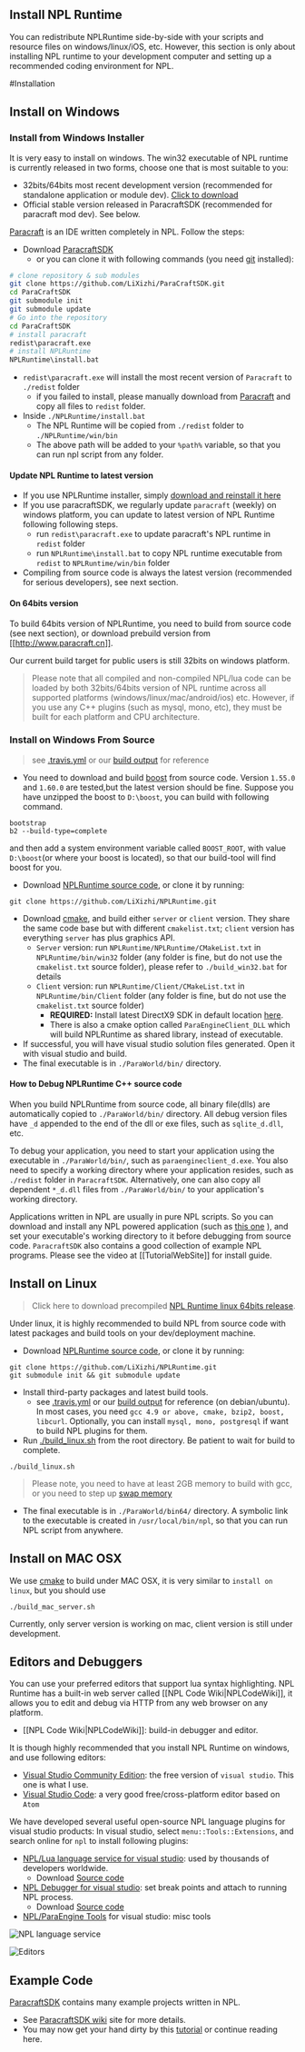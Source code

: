 Install NPL Runtime
---------------------
You can redistribute NPLRuntime side-by-side with your scripts and resource files on windows/linux/iOS, etc.
However, this section is only about installing NPL runtime to your development computer and setting up a recommended coding environment for NPL. 

#Installation
## Install on Windows
### Install from Windows Installer 
It is very easy to install on windows. The win32 executable of NPL runtime is currently released in two forms, choose one that is most suitable to you:
- 32bits/64bits most recent development version (recommended for standalone application or module dev). [Click to download](https://github.com/LiXizhi/NPLRuntime/releases)
- Official stable version released in ParacraftSDK (recommended for paracraft mod dev). See below.

[Paracraft](http://www.paracraft.cn) is an IDE written completely in NPL. 
Follow the steps:
* Download [ParacraftSDK](https://github.com/LiXizhi/ParaCraftSDK/archive/master.zip)
  * or you can clone it with following commands (you need [git](https://git-scm.com/) installed): 
```bash
# clone repository & sub modules
git clone https://github.com/LiXizhi/ParaCraftSDK.git
cd ParaCraftSDK
git submodule init
git submodule update
# Go into the repository
cd ParaCraftSDK
# install paracraft
redist\paracraft.exe
# install NPLRuntime
NPLRuntime\install.bat
```
 * `redist\paracraft.exe` will install the most recent version of `Paracraft` to  `./redist` folder
   * if you failed to install, please manually download from [Paracraft](http://www.paracraft.cn) and copy all files to `redist` folder.
 * Inside `./NPLRuntime/install.bat`
   * The NPL Runtime will be copied from `./redist` folder to `./NPLRuntime/win/bin`
   * The above path will be added to your `%path%` variable, so that you can run npl script from any folder. 

#### Update NPL Runtime to latest version
- If you use NPLRuntime installer, simply [download and reinstall it here](https://github.com/LiXizhi/NPLRuntime/releases)
- If you use paracraftSDK, we regularly update `paracraft` (weekly) on windows platform, you can update to latest version of NPL Runtime following following steps. 
  - run `redist\paracraft.exe` to update paracraft's NPL runtime in `redist` folder
  - run `NPLRuntime\install.bat` to copy NPL runtime executable from `redist` to `NPLRuntime/win/bin` folder
- Compiling from source code is always the latest version (recommended for serious developers), see next section.

#### On 64bits version
To build 64bits version of NPLRuntime, you need to build from source code (see next section), or download prebuild version from [[http://www.paracraft.cn]]. 

Our current build target for public users is still 32bits on windows platform. 

> Please note that all compiled and non-compiled NPL/lua code can be loaded by both 32bits/64bits version of NPL runtime across all supported platforms (windows/linux/mac/android/ios) etc. However, if you use any C++ plugins (such as mysql, mono, etc), they must be built for each platform and CPU architecture. 

### Install on Windows From Source
> see [.travis.yml](https://github.com/LiXizhi/NPLRuntime/blob/master/appveyor.yml) or our [build output](https://ci.appveyor.com/project/DarrenGZY/nplruntime-e8wud) for reference

* You need to download and build [boost](http://www.boost.org/) from source code. Version `1.55.0` and `1.60.0` are tested,but the latest version should be fine.
Suppose you have unzipped the boost to `D:\boost`, you can build with following command.
```
bootstrap
b2 --build-type=complete
```
and then add a system environment variable called `BOOST_ROOT`, with value `D:\boost`(or where your boost is located), so that our build-tool will find boost for you.
* Download [NPLRuntime source code](https://github.com/LiXizhi/NPLRuntime), or clone it by running:
```
git clone https://github.com/LiXizhi/NPLRuntime.git
```
* Download [cmake](https://cmake.org/), and build either `server` or `client` version. They share the same code base but with different `cmakelist.txt`; `client` version has everything `server` has plus graphics API. 
   * `Server` version: run `NPLRuntime/NPLRuntime/CMakeList.txt`  in `NPLRuntime/bin/win32` folder (any folder is fine, but do not use the `cmakelist.txt` source folder), please refer to `./build_win32.bat` for details
   * `Client` version: run `NPLRuntime/Client/CMakeList.txt`  in `NPLRuntime/bin/Client` folder (any folder is fine, but do not use the `cmakelist.txt` source folder)
       * **REQUIRED:** Install latest DirectX9 SDK in default location [here](https://github.com/LiXizhi/NPLRuntime/blob/master/NPLRuntime/ParaEngineClient/cmake/DirectX.cmake). 
       * There is also a cmake option called `ParaEngineClient_DLL` which will build NPLRuntime as shared library, instead of executable. 
* If successful, you will have visual studio solution files generated. Open it with visual studio and build.
* The final executable is in `./ParaWorld/bin/` directory.  

#### How to Debug NPLRuntime C++ source code 
When you build NPLRuntime from source code, all binary file(dlls) are automatically copied to `./ParaWorld/bin/` directory. All debug version files have `_d` appended to the end of the dll or exe files, such as `sqlite_d.dll`, etc. 

To debug your application, you need to start your application using the executable in `./ParaWorld/bin/`, such as `paraengineclient_d.exe`. You also need to specify a working directory where your application resides, such as `./redist` folder in `ParacraftSDK`. Alternatively, one can also copy all dependent `*_d.dll` files from `./ParaWorld/bin/` to your application's working directory.

Applications written in NPL are usually in pure NPL scripts. So you can download and install any NPL powered application (such as [this one](http://www.paracraft.cn) ), and set your executable's working directory to it before debugging from source code. `ParacraftSDK` also contains a good collection of example NPL programs. Please see the video at [[TutorialWebSite]] for install guide.
 
## Install on Linux
> Click here to download precompiled [NPL Runtime linux 64bits release](https://github.com/LiXizhi/NPLRuntime/releases).

Under linux, it is highly recommended to build NPL from source code with latest packages and build tools on your dev/deployment machine. 
* Download [NPLRuntime source code](https://github.com/LiXizhi/NPLRuntime), or clone it by running:
```
git clone https://github.com/LiXizhi/NPLRuntime.git
git submodule init && git submodule update
```
* Install third-party packages and latest build tools. 
  * see [.travis.yml](https://github.com/LiXizhi/NPLRuntime/blob/master/.travis.yml) or our [build output](https://travis-ci.org/LiXizhi/NPLRuntime) for reference (on debian/ubuntu). In most cases, you need `gcc 4.9 or above, cmake, bzip2, boost, libcurl`. Optionally, you can install `mysql, mono, postgresql` if want to build NPL plugins for them. 
* Run [./build_linux.sh](https://github.com/LiXizhi/NPLRuntime/blob/master/build_linux.sh) from the root directory. Be patient to wait for build to complete. 
```
./build_linux.sh
```

> Please note, you need to have at least 2GB memory to build with gcc, or you need to step up [swap memory](http://www.cyberciti.biz/faq/linux-add-a-swap-file-howto/) 
  
* The final executable is in `./ParaWorld/bin64/` directory. A symbolic link to the executable is created in `/usr/local/bin/npl`, so that you can run NPL script from anywhere.

## Install on MAC OSX
We use [cmake](https://cmake.org/) to build under MAC OSX, it is very similar to `install on linux`, but you should use 
```
./build_mac_server.sh
```
Currently, only server version is working on mac, client version is still under development.

## Editors and Debuggers
You can use your preferred editors that support lua syntax highlighting. 
NPL Runtime has a built-in web server called [[NPL Code Wiki|NPLCodeWiki]], it allows you to edit and debug via HTTP from any web browser on any platform.
* [[NPL Code Wiki|NPLCodeWiki]]: build-in debugger and editor.

It is though highly recommended that you install NPL Runtime on windows, and use following editors:
* [Visual Studio Community Edition](https://www.visualstudio.com/): the free version of `visual studio`. This one is what I use.
* [Visual Studio Code](https://code.visualstudio.com/): a very good free/cross-platform editor based on `Atom`


We have developed several useful open-source NPL language plugins for visual studio products:
In visual studio, select `menu::Tools::Extensions`, and search online for `npl` to install following plugins:

* [NPL/Lua language service for visual studio](https://visualstudiogallery.msdn.microsoft.com/7782dc20-924a-4726-8656-d876cdbb3417): used by thousands of developers worldwide.
   * Download [Source code](https://github.com/LiXizhi/NPL)
* [NPL Debugger for visual studio](https://visualstudiogallery.msdn.microsoft.com/7ebe665c-4f1d-41fd-91e1-52176cf2d9db): set break points and attach to running NPL process.
   * Download [Source code](https://github.com/LiXizhi/NPL)
* [NPL/ParaEngine Tools](https://visualstudiogallery.msdn.microsoft.com/accd022b-ec37-4614-8c08-30e291d28bd5) for visual studio: misc tools

![NPL language service](https://i1.visualstudiogallery.msdn.s-msft.com/7782dc20-924a-4726-8656-d876cdbb3417/image/file/168690/1/npl_language_service.png)

![Editors](https://visualstudiogallery.msdn.microsoft.com/site/view/file/136918/1/peeditor2.png)

## Example Code
[ParacraftSDK](https://github.com/LiXizhi/ParaCraftSDK) contains many example projects written in NPL. 
* See [ParacraftSDK wiki](https://github.com/LiXizhi/ParaCraftSDK/wiki) site for more details.
* You may now get your hand dirty by this [tutorial](https://github.com/LiXizhi/ParaCraftSDK/wiki/TutorialSimplePlugin) or continue reading here.
